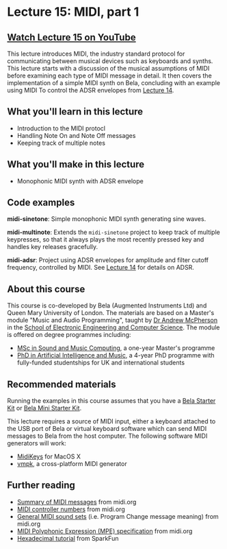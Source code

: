 # Lecture 15: MIDI, part 1

## [Watch Lecture 15 on YouTube](https://www.youtube.com/watch?v=_6gfNrH0fto)

This lecture introduces MIDI, the industry standard protocol for communicating between musical devices such as keyboards and synths. This lecture starts with a discussion of the musical assumptions of MIDI before examining each type of MIDI message in detail. It then covers the implementation of a simple MIDI synth on Bela, concluding with an example using MIDI To control the ADSR envelopes from [Lecture 14](../lecture-14/).

## What you'll learn in this lecture

* Introduction to the MIDI protocl
* Handling Note On and Note Off messages
* Keeping track of multiple notes

## What you'll make in this lecture

* Monophonic MIDI synth with ADSR envelope

## Code examples

**midi-sinetone**: Simple monophonic MIDI synth generating sine waves.

**midi-multinote**: Extends the `midi-sinetone` project to keep track of multiple keypresses, so that it always plays the most recently pressed key and handles key releases gracefully.

**midi-adsr**: Project using ADSR envelopes for amplitude and filter cutoff frequency, controlled by MIDI. See [Lecture 14](../lecture-14) for details on ADSR.

## About this course

This course is co-developed by Bela (Augmented Instruments Ltd) and Queen Mary University of London. The materials are based on a Master's module "Music and Audio Programming", taught by [Dr Andrew McPherson](http://instrumentslab.org) in the [School of Electronic Engineering and Computer Science](http://www.eecs.qmul.ac.uk). The module is offered on degree programmes including:

* [MSc in Sound and Music Computing](https://www.qmul.ac.uk/postgraduate/taught/coursefinder/courses/129308.html), a one-year Master's programme
* [PhD in Artificial Intelligence and Music](http://www.aim.qmul.ac.uk), a 4-year PhD programme with fully-funded studentships for UK and international students

## Recommended materials

Running the examples in this course assumes that you have a [Bela Starter Kit](https://shop.bela.io/products/bela-starter-kit) or [Bela Mini Starter Kit](https://shop.bela.io/products/bela-mini-starter-kit).

This lecture requires a source of MIDI input, either a keyboard attached to the USB port of Bela or virtual keyboard software which can send MIDI messages to Bela from the host computer. The following software MIDI generators will work:

* [MidiKeys](https://flit.github.io/projects/midikeys/) for MacOS X
* [vmpk](https://vmpk.sourceforge.io), a cross-platform MIDI generator

## Further reading

* [Summary of MIDI messages](https://www.midi.org/specifications-old/item/table-1-summary-of-midi-message) from midi.org
* [MIDI controller numbers](https://www.midi.org/specifications-old/item/table-3-control-change-messages-data-bytes-2) from midi.org
* [General MIDI sound sets](https://www.midi.org/specifications-old/item/gm-level-1-sound-set) (i.e. Program Change message meaning) from midi.org
* [MIDI Polyphonic Expression (MPE) specification](https://www.midi.org/midi-articles/midi-polyphonic-expression-mpe) from midi.org
* [Hexadecimal tutorial](https://learn.sparkfun.com/tutorials/hexadecimal/all) from SparkFun